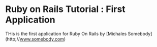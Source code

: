 # Ruby on Rails Tutorial : First Application

THis is the first application for Ruby On Rails by [Michales Somebody] (http;//www.somebody.com)
